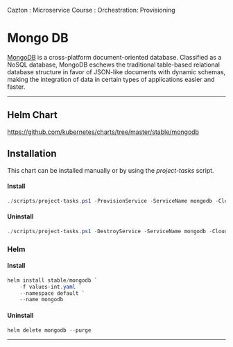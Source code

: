 Cazton : Microservice Course : Orchestration: Provisioning
# Mongo DB

[MongoDB](https://www.mongodb.com/) is a cross-platform document-oriented database. Classified as a NoSQL database, MongoDB eschews the traditional table-based relational database structure in favor of JSON-like documents with dynamic schemas, making the integration of data in certain types of applications easier and faster.

---

## Helm Chart

https://github.com/kubernetes/charts/tree/master/stable/mongodb


## Installation 

This chart can be installed manually or by using the *project-tasks* script.

#### Install

```powershell
./scripts/project-tasks.ps1 -ProvisionService -ServiceName mongodb -CloudProvider aws
```

#### Uninstall

```powershell
./scripts/project-tasks.ps1 -DestroyService -ServiceName mongodb -CloudProvider aws
```

### Helm

#### Install
``` powershell
helm install stable/mongodb `
    -f values-int.yaml `
    --namespace default `
    --name mongodb
```

#### Uninstall

``` powershell
helm delete mongodb --purge
```

---
